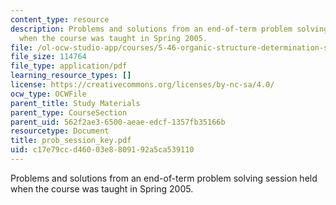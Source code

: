 ```yaml
---
content_type: resource
description: Problems and solutions from an end-of-term problem solving session held
  when the course was taught in Spring 2005.
file: /ol-ocw-studio-app/courses/5-46-organic-structure-determination-spring-2007/c17e79ccd46003e8809192a5ca539110_prob_session_key.pdf
file_size: 114764
file_type: application/pdf
learning_resource_types: []
license: https://creativecommons.org/licenses/by-nc-sa/4.0/
ocw_type: OCWFile
parent_title: Study Materials
parent_type: CourseSection
parent_uid: 562f2ae3-6500-aeae-edcf-1357fb35166b
resourcetype: Document
title: prob_session_key.pdf
uid: c17e79cc-d460-03e8-8091-92a5ca539110
---
```

Problems and solutions from an end-of-term problem solving session held when the course was taught in Spring 2005.